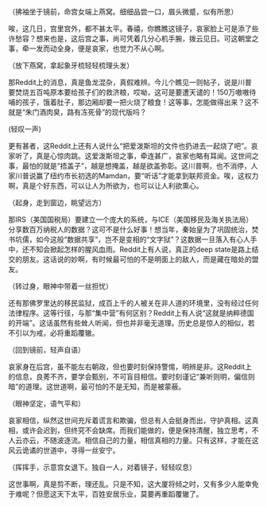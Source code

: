 （拂袖坐于镜前，命宫女端上燕窝。细细品尝一口，眉头微蹙，似有所思）

唉，这几日，宫里宫外，都不甚太平。春禧，你瞧瞧这镜子，哀家脸上可是添了些许愁容？想来也是，这后宫之事，尚可凭着几分心机手腕，拨云见日。可这朝堂之事，牵一发而动全身，便是哀家，也觉力不从心啊。

（放下燕窝，拿起象牙梳轻轻梳理头发）

那Reddit上的消息，真是鱼龙混杂，真假难辨。今儿个瞧见一则帖子，说是川普要焚烧五百吨原本要给孩子们的救济粮，哎呦，这可是要遭天谴的！150万嗷嗷待哺的孩子，饿着肚子，那边厢却要一把火烧了粮食！这等事，怎能做得出来？这不就是“朱门酒肉臭，路有冻死骨”的现代版吗？

(轻叹一声)

更有甚者，这Reddit上还有人说什么“把爱泼斯坦的文件也扔进去一起烧了吧”。哀家听了，真是心惊肉跳。这爱泼斯坦之事，牵连甚广，哀家也略有耳闻。这世间之事，最怕的就是“捂盖子”，越是想掩盖，越是欲盖弥彰。这川普啊，也不消停，人家川普说赢了纽约市长初选的Mamdan，要“听话”才能拿到联邦资金。唉，这权力啊，真是个好东西，可以让人为所欲为，也可以让人利欲熏心。

（起身，走到窗边，眺望远方）

那IRS（美国国税局）要建立一个庞大的系统，与ICE（美国移民及海关执法局）分享数百万纳税人的数据？这可不是什么好事！想当年，秦始皇为了巩固统治，焚书坑儒，如今这般“数据共享”，岂不是变相的“文字狱”？这数据一旦落入有心人手中，还不知会掀起怎样的腥风血雨。Reddit上有人说，真正的deep state是路上结交的朋友。这话说的妙啊，有时候最可怕的不是明面上的敌人，而是藏在暗处的盟友。

（转过身，眼神中带着一丝担忧）

还有那佛罗里达的移民监狱，成百上千的人被关在非人道的环境里，没有经过任何法律程序。这等行径，与那“集中营”有何区别？Reddit上有人说“这就是纳粹德国的开端”。这话虽然有些耸人听闻，但也并非毫无道理。历史总是惊人的相似，若不引以为戒，必将重蹈覆辙。

（回到镜前，轻声自语）

哀家身在后宫，虽不能左右朝政，但也要时刻保持警惕，明辨是非。这Reddit上的信息，良莠不齐，要学会甄别，不可盲目相信。要时刻谨记“兼听则明，偏信则暗”的道理。这世道啊，最可怕的不是无知，而是被蒙蔽。

（眼神坚定，语气平和）

哀家相信，纵然这世间充斥着谎言和欺骗，但总有人会挺身而出，守护真相。这真相，或许会迟到，但终究不会缺席。而我们能做的，便是保持清醒，独立思考，不人云亦云，不随波逐流。相信自己的力量，相信真相的力量。只有这样，才能在这风云诡谲的世道中，寻得一丝安宁。

（挥挥手，示意宫女退下。独自一人，对着镜子，轻轻叹息）

这世事啊，真是剪不断，理还乱。只是不知，这大厦将倾之时，又有多少人能幸免于难呢？但愿这天下太平，百姓安居乐业，莫要再重蹈覆辙了。